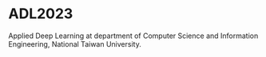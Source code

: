 # ADL2023
Applied Deep Learning at department of Computer Science and Information Engineering, National Taiwan University.